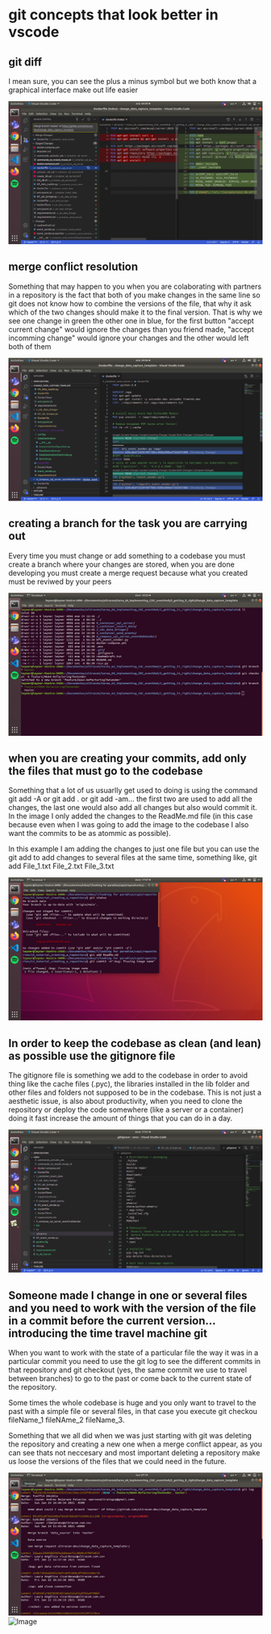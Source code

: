 # git concepts that  look better in vscode

## git diff

I mean sure, you can see the plus a minus symbol but we both know that a graphical interface make out life easier

![Image](img/gitDiff.png "git Diff command image")

## merge conflict resolution

Something that may happen to you when you are colaborating with partners in a repository is the fact that both of you make changes in the same line so git does not know how to combine the versions of the file, that why it ask which of the two changes should make it to the final version. That is why we see one change in green the other one in blue, for the first button "accept current change" would ignore the changes than you friend made, "accept incomming change" would ignore your changes and the other would left both of them

![Image](img/mergeConflictResolution.png "merge conflict resolution command image")

## creating a branch for the task you are carrying out

Every time you must change or add something to a codebase you must create a branch where your changes are stored, when you are done developing you must create a merge request because what you created must be reviwed by your peers

![Image](img/gitCheckOutB.png "git checkout b command image")

## when you are creating your commits, add only the files that must go to the codebase 

Something that a lot of us usuarlly get used to doing is using the command git add -A or git add . or git add -am... the first two are used to add all the changes, the last one would also add all changes but also would commit it. In the image I only added the changes to the ReadMe.md file (in this case because even when I was going to add the image to the codebase I also want the commits to be as atommic as possible).

In this example I am adding the changes to just one file but you can use the git add to add changes to several files at the same time, something like, git add File_1.txt File_2.txt File_3.txt  

![Image](img/gitAddOnlyFilesYouNeed.png "git add only what you need command image")

## In order to keep the codebase as clean (and lean) as possible use the gitignore file

The gitignore file is something we add to the codebase in order to avoid thing like the cache files (.pyc), the libraries installed in the lib folder and other files and folders not supposed to be in the codebase. This is not just a aesthetic issue, is also about productivity, when you need to clone the repository or deploy the code somewhere (like a server or a container) doing it fast increase the amount of things that you can do in a day.

![Image](img/gitignoreFile.png "gitignore File command image")


## Someone made I change in one or several files and you need to work with the version of the file in a commit before the current version... introducing the time travel machine git

When you want to work with the state of a particular file the way it was in a particular commit you need to use the git log to see the different commits in that repository and git checkout (yes, the same commit we use to travel between branches) to go to the past or come back to the current state of the repository.

Some times the whole codebase is huge and you only want to travel to the past with a simple file or several files, in that case you execute git checkou fileName_1 fileNAme_2 fileName_3.

Something that we all did when we was just starting with git was deleting the repository and creating a new one when a merge conflict appear, as you can see thats not neccesary and most important deleting a repository make us loose the versions of the files that we could need in the future.

![Image](img/gitLog.png "git Log command image")
![Image](img/gitCheckOut "git CheckOut file command image")
